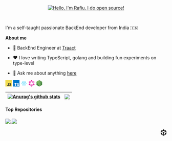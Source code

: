 <p align="center"><a href="https://anuraghazra.github.io"><img width="80%" alt="Hello, I'm Rafiu. I do open source!" src="./assets/gh-readme-header.png" /></a></p>

<br />

I'm a self-taught passionate BackEnd developer from India 🇮🇳

**About me**

- 💼 BackEnd Engineer at [Traact](http://traact.com/)

- ❤️ I love writing TypeScript, golang and building fun experiments on type-level

- 💬 Ask me about anything [here](https://github.com/rafiujaman/rafiujaman/issues)

<code><img height="20" alt="javascript" src="https://raw.githubusercontent.com/github/explore/80688e429a7d4ef2fca1e82350fe8e3517d3494d/topics/javascript/javascript.png"></code>
<code><img height="20" alt="typescript" src="https://raw.githubusercontent.com/github/explore/80688e429a7d4ef2fca1e82350fe8e3517d3494d/topics/typescript/typescript.png"></code>
<code><img height="20" alt="react" src="https://raw.githubusercontent.com/github/explore/80688e429a7d4ef2fca1e82350fe8e3517d3494d/topics/react/react.png"></code>
<code><img height="20" alt="graphql" src="https://raw.githubusercontent.com/github/explore/5c058a388828bb5fde0bcafd4bc867b5bb3f26f3/topics/graphql/graphql.png"></code>
<code><img height="20" alt="nodejs" src="https://raw.githubusercontent.com/github/explore/80688e429a7d4ef2fca1e82350fe8e3517d3494d/topics/nodejs/nodejs.png"></code>    


| <a href="https://github.com/anuraghazra/github-readme-stats"><img align="center" src="https://github-readme-stats.vercel.app/api?username=anuraghazra&show_icons=true&include_all_commits=true&theme=buefy&hide_border=true" alt="Anurag's github stats" /></a> | <a href="https://github.com/anuraghazra/github-readme-stats"><img align="center" src="https://github-readme-stats.vercel.app/api/top-langs/?username=anuraghazra&layout=compact&theme=buefy&hide_border=true" /></a> |
| ------------- | ------------- |

#### Top Repositories


<a href="https://github.com/rafiujaman/github-readme-stats">
  <img align="center" src="https://github-readme-stats.vercel.app/api/pin/?username=rafiujaman&repo=github-readme-stats&theme=buefy" />
</a>
<a href="https://github.com/anuraghazra/anuraghazra.github.io">
  <img align="center" src="https://github-readme-stats.vercel.app/api/pin/?username=rafiujaman&repo=anuraghazra.github.io&theme=buefy" />
</a>

<br />
<br />
<a href="https://codesandbox.io/u/anuraghazra">
  <img align="right" alt="Rafiu Jaman Mollah | CodeSandbox" width="20px" src="https://raw.githubusercontent.com/anuraghazra/anuraghazra/master/assets/codesandbox.svg" />
</a>
